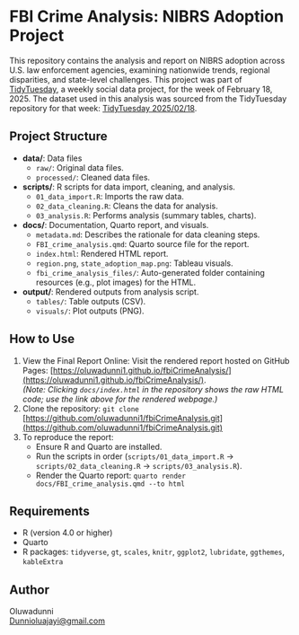 # FBI Crime Analysis: NIBRS Adoption Project

This repository contains the analysis and report on NIBRS adoption across U.S. law enforcement agencies, examining nationwide trends, regional disparities, and state-level challenges. This project was part of [TidyTuesday](https://github.com/rfordatascience/tidytuesday), a weekly social data project, for the week of February 18, 2025. The dataset used in this analysis was sourced from the TidyTuesday repository for that week: [TidyTuesday 2025/02/18](https://github.com/rfordatascience/tidytuesday/tree/master/data/2025/2025-02-18).

## Project Structure

-   **data/**: Data files
    -   `raw/`: Original data files.
    -   `processed/`: Cleaned data files.
-   **scripts/**: R scripts for data import, cleaning, and analysis.
    -   `01_data_import.R`: Imports the raw data.
    -   `02_data_cleaning.R`: Cleans the data for analysis.
    -   `03_analysis.R`: Performs analysis (summary tables, charts).
-   **docs/**: Documentation, Quarto report, and visuals.
    -   `metadata.md`: Describes the rationale for data cleaning steps.
    -   `FBI_crime_analysis.qmd`: Quarto source file for the report.
    -   `index.html`: Rendered HTML report.
    -   `region.png`, `state_adoption_map.png`: Tableau visuals.
    -   `fbi_crime_analysis_files/`: Auto-generated folder containing resources (e.g., plot images) for the HTML.
-   **output/**: Rendered outputs from analysis script.
    -   `tables/`: Table outputs (CSV).
    -   `visuals/`: Plot outputs (PNG).

## How to Use
1. View the Final Report Online: Visit the rendered report hosted on GitHub Pages: [https://oluwadunni1.github.io/fbiCrimeAnalysis/](https://oluwadunni1.github.io/fbiCrimeAnalysis/).  
  *(Note: Clicking `docs/index.html` in the repository shows the raw HTML code; use the link above for the rendered webpage.)*
2.  Clone the repository:  `git clone`  [https://github.com/oluwadunni1/fbiCrimeAnalysis.git](https://github.com/oluwadunni1/fbiCrimeAnalysis.git)
3.  To reproduce the report:
    -   Ensure R and Quarto are installed.
    -   Run the scripts in order (`scripts/01_data_import.R` → `scripts/02_data_cleaning.R` → `scripts/03_analysis.R`).
    -   Render the Quarto report: `quarto render docs/FBI_crime_analysis.qmd --to html`

## Requirements

-   R (version 4.0 or higher)
-   Quarto
-   R packages: `tidyverse`, `gt`, `scales`, `knitr`, `ggplot2`, `lubridate`, `ggthemes`, `kableExtra`

## Author

Oluwadunni  
Dunnioluajayi@gmail.com
